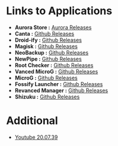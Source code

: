  <h1>Links to Applications</h1>
    <ul>
        <li><strong>Aurora Store :</strong> <a href="https://www.auroraoss.com/downloads/AuroraStore/Release/" target="_blank">Aurora Releases</a></li>
        <li><strong>Canta :</strong> <a href="https://github.com/samolego/Canta/releases" target="_blank">Github Releases</a></li>
        <li><strong>Droid-ify :</strong> <a href="https://github.com/Droid-ify/client/releases/" target="_blank">Github Releases</a></li>
        <li><strong>Magisk :</strong> <a href="https://github.com/topjohnwu/magisk/releases" target="_blank">Github Releases</a></li>
        <li><strong>NeoBackup :</strong> <a href="https://github.com/NeoApplications/Neo-Backup/releases" target="_blank">Github Releases</a></li>
        <li><strong>NewPipe :</strong> <a href="https://github.com/TeamNewPipe/NewPipe/releases" target="_blank">Github Releases</a></li>
        <li><strong>Root Checker :</strong> <a href="https://github.com/VSPlayStore/Root-Checker/releases" target="_blank">Github Releases</a></li>
        <li><strong>Vanced MicroG :</strong> <a href="https://github.com/ReVanced/GmsCore/releases" target="_blank">Github Releases</a></li>
        <li><strong>MicroG :</strong> <a href="https://github.com/microg/GmsCore/releases/" target="_blank">Github Releases</a></li>
        <li><strong>Fossify Launcher :</strong> <a href="https://github.com/FossifyOrg/Launcher/releases/" target="_blank">Github Releases</a></li>
        <li><strong>Revanced Manager :</strong> <a href="https://github.com/ReVanced/revanced-manager/releases/" target="_blank">Github Releases</a></li>
        <li><strong>Shizuku :</strong> <a href="https://github.com/RikkaApps/Shizuku/releases" target="_blank">Github Releases</a></li>
    </ul>
<h1>Additional</h1>
   <ul>
       <li><a href="https://www.apkmirror.com/wp-content/themes/APKMirror/download.php?id=8463845&key=1da4c439d2a1d705a6800ce57e5157ee039eb7f9&forcebaseapk=true" target="_blank">Youtube 20.07.39</a></li>
       </ul>       
